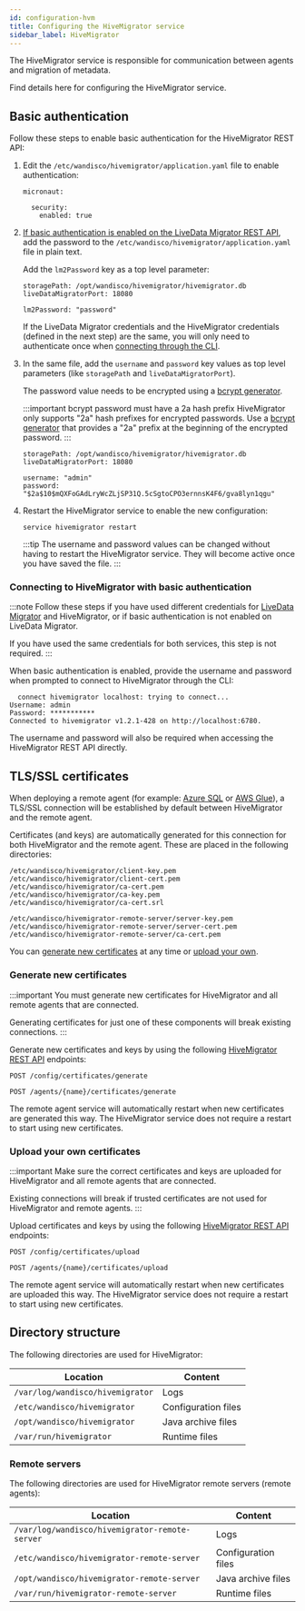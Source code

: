 ```yaml
---
id: configuration-hvm
title: Configuring the HiveMigrator service
sidebar_label: HiveMigrator
---
```


The HiveMigrator service is responsible for communication between agents and migration of metadata.

Find details here for configuring the HiveMigrator service.

## Basic authentication

Follow these steps to enable basic authentication for the HiveMigrator REST API:

1. Edit the `/etc/wandisco/hivemigrator/application.yaml` file to enable authentication:

   ```text title="Change the enabled parameter from false to true"
   micronaut:
   
     security:
       enabled: true
   ```

1. [If basic authentication is enabled on the LiveData Migrator REST API](./configuration-ldm.md#security), add the password to the `/etc/wandisco/hivemigrator/application.yaml` file in plain text.

   Add the `lm2Password` key as a top level parameter:

   ```text title="Example"
   storagePath: /opt/wandisco/hivemigrator/hivemigrator.db
   liveDataMigratorPort: 18080

   lm2Password: "password"
   ```

   If the LiveData Migrator credentials and the HiveMigrator credentials (defined in the next step) are the same, you will only need to authenticate once when [connecting through the CLI](#connecting-to-hivemigrator-with-basic-authentication).

1. In the same file, add the `username` and `password` key values as top level parameters (like `storagePath` and `liveDataMigratorPort`).

   The password value needs to be encrypted using a [bcrypt generator](https://www.browserling.com/tools/bcrypt).

   :::important bcrypt password must have a 2a hash prefix
   HiveMigrator only supports "2a" hash prefixes for encrypted passwords. Use a [bcrypt generator](https://www.browserling.com/tools/bcrypt) that provides a "2a" prefix at the beginning of the encrypted password.
   :::

   ```text title="Example"
   storagePath: /opt/wandisco/hivemigrator/hivemigrator.db
   liveDataMigratorPort: 18080

   username: "admin"
   password: "$2a$10$mQXFoGAdLryWcZLjSP31Q.5cSgtoCPO3ernnsK4F6/gva8lyn1qgu"
   ```

1. Restart the HiveMigrator service to enable the new configuration:

   ```text
   service hivemigrator restart
   ```

   :::tip
   The username and password values can be changed without having to restart the HiveMigrator service. They will become active once you have saved the file.
   :::

### Connecting to HiveMigrator with basic authentication

:::note
Follow these steps if you have used different credentials for [LiveData Migrator](./configuration-ldm.md#security) and HiveMigrator, or if basic authentication is not enabled on LiveData Migrator.

If you have used the same credentials for both services, this step is not required.
:::

When basic authentication is enabled, provide the username and password when prompted to connect to HiveMigrator through the CLI:

```text title="Example"
  connect hivemigrator localhost: trying to connect...
Username: admin
Password: ***********
Connected to hivemigrator v1.2.1-428 on http://localhost:6780.
```

The username and password will also be required when accessing the HiveMigrator REST API directly.

## TLS/SSL certificates

When deploying a remote agent (for example: [Azure SQL](./command-reference.md#hive-agent-add-azure) or [AWS Glue](./command-reference.md#hive-agent-add-glue)), a TLS/SSL connection will be established by default between HiveMigrator and the remote agent.

Certificates (and keys) are automatically generated for this connection for both HiveMigrator and the remote agent. These are placed in the following directories:

```text title="HiveMigrator - Client and Root CA certificates"
/etc/wandisco/hivemigrator/client-key.pem
/etc/wandisco/hivemigrator/client-cert.pem
/etc/wandisco/hivemigrator/ca-cert.pem
/etc/wandisco/hivemigrator/ca-key.pem
/etc/wandisco/hivemigrator/ca-cert.srl
```

```text title="Remote agent - Server and Root CA certificates"
/etc/wandisco/hivemigrator-remote-server/server-key.pem
/etc/wandisco/hivemigrator-remote-server/server-cert.pem
/etc/wandisco/hivemigrator-remote-server/ca-cert.pem
```

You can [generate new certificates](#generate-new-certificates) at any time or [upload your own](#upload-your-own-certificates).

### Generate new certificates

:::important
You must generate new certificates for HiveMigrator and all remote agents that are connected.

Generating certificates for just one of these components will break existing connections.
:::

Generate new certificates and keys by using the following [HiveMigrator REST API](./api-reference.md#metadata-migrations) endpoints:

```text title="HiveMigrator"
POST ​/config​/certificates​/generate
```

```text title="Remote agent"
POST ​/agents/{name}/certificates/generate
```

The remote agent service will automatically restart when new certificates are generated this way. The HiveMigrator service does not require a restart to start using new certificates.

### Upload your own certificates

:::important
Make sure the correct certificates and keys are uploaded for HiveMigrator and all remote agents that are connected.

Existing connections will break if trusted certificates are not used for HiveMigrator and remote agents.
:::

Upload certificates and keys by using the following [HiveMigrator REST API](./api-reference.md#metadata-migrations) endpoints:

```text title="HiveMigrator"
POST ​/config​/certificates​/upload
```

```text title="Remote agent"
POST ​/agents/{name}/certificates/upload
```

The remote agent service will automatically restart when new certificates are uploaded this way. The HiveMigrator service does not require a restart to start using new certificates.

## Directory structure

The following directories are used for HiveMigrator:

| Location | Content |
|---|---|
| `/var/log/wandisco/hivemigrator` | Logs |
| `/etc/wandisco/hivemigrator` | Configuration files |
| `/opt/wandisco/hivemigrator` | Java archive files |
| `/var/run/hivemigrator` | Runtime files |

### Remote servers

The following directories are used for HiveMigrator remote servers (remote agents):

| Location | Content |
|---|---|
| `/var/log/wandisco/hivemigrator-remote-server` | Logs |
| `/etc/wandisco/hivemigrator-remote-server` | Configuration files |
| `/opt/wandisco/hivemigrator-remote-server` | Java archive files |
| `/var/run/hivemigrator-remote-server` | Runtime files |
